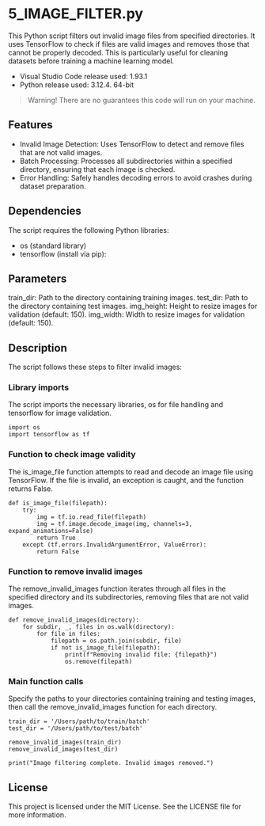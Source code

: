 # 5_IMAGE_FILTER.py
This Python script filters out invalid image files from specified directories. It uses TensorFlow to check if files are valid images and removes those that cannot be properly decoded. This is particularly useful for cleaning datasets before training a machine learning model.

- Visual Studio Code release used: 1.93.1
- Python release used: 3.12.4. 64-bit
> Warning! There are no guarantees this code will run on your machine.

## Features
- Invalid Image Detection: Uses TensorFlow to detect and remove files that are not valid images.
- Batch Processing: Processes all subdirectories within a specified directory, ensuring that each image is checked.
- Error Handling: Safely handles decoding errors to avoid crashes during dataset preparation.

## Dependencies
The script requires the following Python libraries:

- os (standard library)
- tensorflow (install via pip):

## Parameters
train_dir: Path to the directory containing training images.
test_dir: Path to the directory containing test images.
img_height: Height to resize images for validation (default: 150).
img_width: Width to resize images for validation (default: 150).

## Description
The script follows these steps to filter invalid images:

### Library imports
The script imports the necessary libraries, os for file handling and tensorflow for image validation.
```
import os
import tensorflow as tf
```

### Function to check image validity
The is_image_file function attempts to read and decode an image file using TensorFlow. If the file is invalid, an exception is caught, and the function returns False.
```
def is_image_file(filepath):
    try:
        img = tf.io.read_file(filepath)
        img = tf.image.decode_image(img, channels=3, expand_animations=False)
        return True
    except (tf.errors.InvalidArgumentError, ValueError):
        return False
```

### Function to remove invalid images
The remove_invalid_images function iterates through all files in the specified directory and its subdirectories, removing files that are not valid images.
```
def remove_invalid_images(directory):
    for subdir, _, files in os.walk(directory):
        for file in files:
            filepath = os.path.join(subdir, file)
            if not is_image_file(filepath):
                print(f"Removing invalid file: {filepath}")
                os.remove(filepath)
```

### Main function calls
Specify the paths to your directories containing training and testing images, then call the remove_invalid_images function for each directory.
```
train_dir = '/Users/path/to/train/batch'
test_dir = '/Users/path/to/test/batch'

remove_invalid_images(train_dir)
remove_invalid_images(test_dir)

print("Image filtering complete. Invalid images removed.")
```

## License
This project is licensed under the MIT License. See the LICENSE file for more information.
